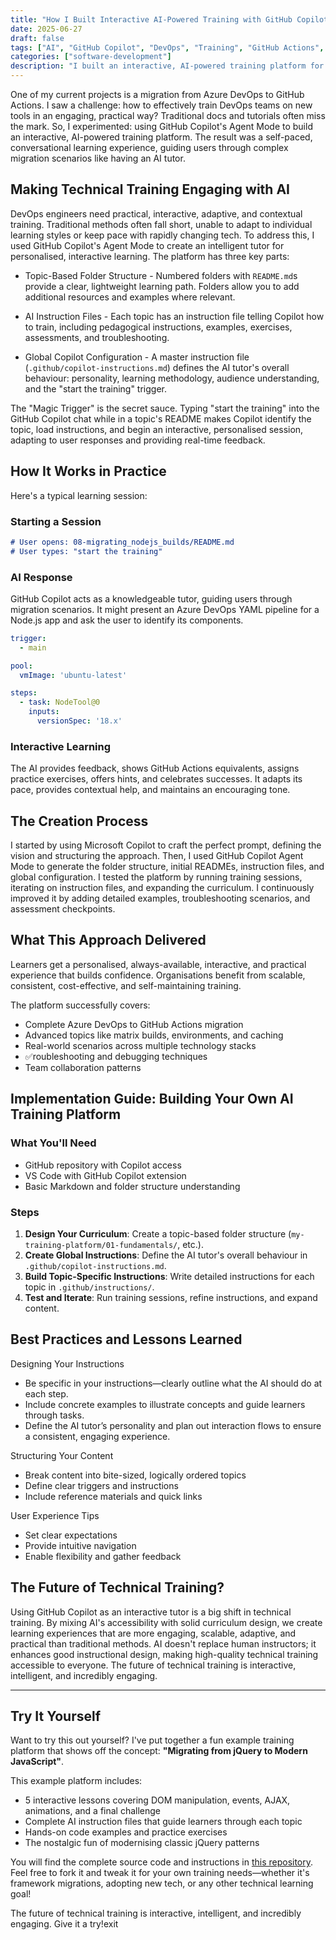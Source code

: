 ```yaml
---
title: "How I Built Interactive AI-Powered Training with GitHub Copilot"
date: 2025-06-27
draft: false
tags: ["AI", "GitHub Copilot", "DevOps", "Training", "GitHub Actions", "Azure DevOps"]
categories: ["software-development"]
description: "I built an interactive, AI-powered training platform for GitHub Actions migration using a new approach with GitHub Copilot Agent Mode. Here's how."
---
```


One of my current projects is a migration from Azure DevOps to GitHub Actions. I saw a challenge: how to effectively train DevOps teams on new tools in an engaging, practical way? Traditional docs and tutorials often miss the mark. So, I experimented: using GitHub Copilot's Agent Mode to build an interactive, AI-powered training platform. The result was a self-paced, conversational learning experience, guiding users through complex migration scenarios like having an AI tutor.

## Making Technical Training Engaging with AI

DevOps engineers need practical, interactive, adaptive, and contextual training. Traditional methods often fall short, unable to adapt to individual learning styles or keep pace with rapidly changing tech. To address this, I used GitHub Copilot's Agent Mode to create an intelligent tutor for personalised, interactive learning. The platform has three key parts:

* Topic-Based Folder Structure - Numbered folders with `README.md`s provide a clear, lightweight learning path. Folders allow you to add additional resources and examples where relevant.

* AI Instruction Files - Each topic has an instruction file telling Copilot how to train, including pedagogical instructions, examples, exercises, assessments, and troubleshooting.

* Global Copilot Configuration - A master instruction file (`.github/copilot-instructions.md`) defines the AI tutor's overall behaviour: personality, learning methodology, audience understanding, and the "start the training" trigger.

The "Magic Trigger" is the secret sauce. Typing "start the training" into the GitHub Copilot chat while in a topic's README makes Copilot identify the topic, load instructions, and begin an interactive, personalised session, adapting to user responses and providing real-time feedback.

## How It Works in Practice

Here's a typical learning session:

### Starting a Session

```markdown
# User opens: 08-migrating_nodejs_builds/README.md
# User types: "start the training"
```

### AI Response

GitHub Copilot acts as a knowledgeable tutor, guiding users through migration scenarios. It might present an Azure DevOps YAML pipeline for a Node.js app and ask the user to identify its components.

```yaml
trigger:
  - main

pool:
  vmImage: 'ubuntu-latest'

steps:
  - task: NodeTool@0
    inputs:
      versionSpec: '18.x'
```

### Interactive Learning

The AI provides feedback, shows GitHub Actions equivalents, assigns practice exercises, offers hints, and celebrates successes. It adapts its pace, provides contextual help, and maintains an encouraging tone.

## The Creation Process

I started by using Microsoft Copilot to craft the perfect prompt, defining the vision and structuring the approach. Then, I used GitHub Copilot Agent Mode to generate the folder structure, initial READMEs, instruction files, and global configuration. I tested the platform by running training sessions, iterating on instruction files, and expanding the curriculum. I continuously improved it by adding detailed examples, troubleshooting scenarios, and assessment checkpoints.

## What This Approach Delivered

Learners get a personalised, always-available, interactive, and practical experience that builds confidence. Organisations benefit from scalable, consistent, cost-effective, and self-maintaining training.

The platform successfully covers:

* Complete Azure DevOps to GitHub Actions migration
* Advanced topics like matrix builds, environments, and caching
* Real-world scenarios across multiple technology stacks
* ✅roubleshooting and debugging techniques
* Team collaboration patterns

## Implementation Guide: Building Your Own AI Training Platform

### What You'll Need

* GitHub repository with Copilot access
* VS Code with GitHub Copilot extension
* Basic Markdown and folder structure understanding

### Steps

1.  **Design Your Curriculum**: Create a topic-based folder structure (`my-training-platform/01-fundamentals/`, etc.).
2.  **Create Global Instructions**: Define the AI tutor's overall behaviour in `.github/copilot-instructions.md`.
3.  **Build Topic-Specific Instructions**: Write detailed instructions for each topic in `.github/instructions/`.
4.  **Test and Iterate**: Run training sessions, refine instructions, and expand content.

## Best Practices and Lessons Learned

Designing Your Instructions
* Be specific in your instructions—clearly outline what the AI should do at each step.
* Include concrete examples to illustrate concepts and guide learners through tasks.
* Define the AI tutor’s personality and plan out interaction flows to ensure a consistent, engaging experience.

Structuring Your Content
* Break content into bite-sized, logically ordered topics
* Define clear triggers and instructions
* Include reference materials and quick links

User Experience Tips
* Set clear expectations
* Provide intuitive navigation
* Enable flexibility and gather feedback

## The Future of Technical Training?

Using GitHub Copilot as an interactive tutor is a big shift in technical training. By mixing AI's accessibility with solid curriculum design, we create learning experiences that are more engaging, scalable, adaptive, and practical than traditional methods. AI doesn't replace human instructors; it enhances good instructional design, making high-quality technical training accessible to everyone. The future of technical training is interactive, intelligent, and incredibly engaging.

---

## Try It Yourself

Want to try this out yourself? I've put together a fun example training platform that shows off the concept: **"Migrating from jQuery to Modern JavaScript"**.

This example platform includes:
* 5 interactive lessons covering DOM manipulation, events, AJAX, animations, and a final challenge
* Complete AI instruction files that guide learners through each topic
* Hands-on code examples and practice exercises
* The nostalgic fun of modernising classic jQuery patterns

You will find the complete source code and instructions in [this repository](https://github.com/nickperkins/github-copilot-interactive-trainer-demo). Feel free to fork it and tweak it for your own training needs—whether it's framework migrations, adopting new tech, or any other technical learning goal!

The future of technical training is interactive, intelligent, and incredibly engaging. Give it a try!exit
